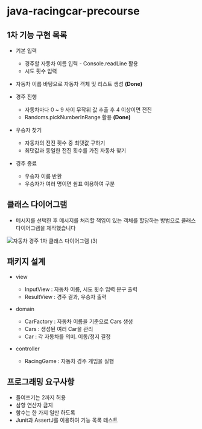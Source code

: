 # java-racingcar-precourse

## 1차 기능 구현 목록

- 기본 입력
    - 경주할 자동차 이름 입력 - Console.readLine 활용
    - 시도 횟수 입력

- 자동차 이름 바탕으로 자동차 객체 및 리스트 생성 **(Done)**

- 경주 진행
    - 자동차마다 0 ~ 9 사이 무작위 값 추출 후 4 이상이면 전진
    - Randoms.pickNumberInRange 활용 **(Done)**

- 우승자 찾기
    - 자동차의 전진 횟수 중 최댓값 구하기
    - 최댓값과 동일한 전진 횟수를 가진 자동차 찾기

- 경주 종료
    - 우승자 이름 반환
    - 우승자가 여러 명이면 쉼표 이용하여 구분

## 클래스 다이어그램

- 메시지를 선택한 후 메시지를 처리할 책임이 있는 객체를 할당하는 방법으로 클래스 다이어그램을 제작했습니다

![자동차 경주 1차 클래스 다이어그램 (3)](https://github.com/user-attachments/assets/69c51d52-ed68-4dd9-81bb-7fb7ba1dbdd5)

## 패키지 설계

- view
    - InputView : 자동차 이름, 시도 횟수 입력 문구 출력
    - ResultView : 경주 결과, 우승자 출력

- domain
    - CarFactory : 자동차 이름을 기준으로 Cars 생성
    - Cars : 생성된 여러 Car을 관리
    - Car : 각 자동차를 의미. 이동/정지 결정

- controller
    - RacingGame : 자동차 경주 게임을 실행

## 프로그래밍 요구사항

- 들여쓰기는 2까지 허용
- 삼항 연산자 금지
- 함수는 한 가지 일만 하도록
- Junit과 AssertJ를 이용하여 기능 목록 테스트
